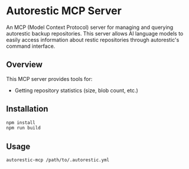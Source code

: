 # Autorestic MCP Server

An MCP (Model Context Protocol) server for managing and querying autorestic backup repositories. This server allows AI language models to easily access information about restic repositories through autorestic's command interface.

## Overview

This MCP server provides tools for:
- Getting repository statistics (size, blob count, etc.)

## Installation

```bash
npm install
npm run build
```

## Usage

```bash
autorestic-mcp /path/to/.autorestic.yml
```